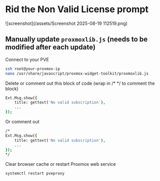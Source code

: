 # Rid the Non Valid License prompt
![screenshot](/assets/Screenshot 2025-08-19 112519.png)
## Manually update `proxmoxlib.js` (needs to be modified after each update)
Connect to your PVE
```bash
ssh root@your-proxmox-ip
nano /usr/share/javascript/proxmox-widget-toolkit/proxmoxlib.js
```
Delete or comment out this block of code (wrap in /* */ to comment the block)
```bash
Ext.Msg.show({
    title: gettext('No valid subscription'),
    ...
});
```
Or comment out
```bash
/*
Ext.Msg.show({
    title: gettext('No valid subscription'),
    ...
});
*/
```
Clear browser cache or restart Proxmox web service
```bash
systemctl restart pveproxy
```

